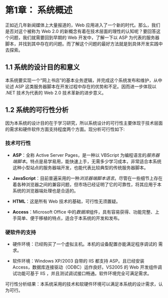 # 第1章： 系统概述

正如近几年新闻媒体上大量报道的，Web 应用进入了一个新的时代。那么，我们是否对这个被称为 Web 2.0 的新概念有着在技术层面的理性的认知呢？要回答这个问题，我们就需要回到早期的 Web 开发中，了解一下以 ASP 为代表的服务器脚本，并找到其中存在的问题。而了解这个问题的最好方法就是到具体开发实践中去探索。

## 1.1 系统的设计目的和意义

本系统要实现一个“网上书店”的基本业务逻辑，并完成这个系统发布和维护，从中论述 ASP 这类服务器脚本在开发过程中存在的优势和不足。因而进一步体现以 .NET 技术为代表的 Web 2.0 技术革新的进步意义。

## 1.2 系统的可行性分析

因为本系统的设计目的在于学习研究，所以系统设计的可行性主要体现于技术层面的需求和硬件软件方面支持程度两个方面。现分析可行性如下:

### 技术可行性

- **ASP**：全称 Active Server Pages，是一种以 VBScript 为编程语言的*服务器端脚本*。特点是易学易用，能快速上手，无需多少学习成本，非常适合本系统这种小型站点的服务器端开发，也能代表比较典型的传统服务器脚本。

- **JavaScript**：目前普遍采用的一种*浏览器端脚本语言*。尽管在一些细节上存在着各种浏览器之间的兼容问题，但市场已经证明了它的可靠性，将其应用于本系统的浏览器端处理也是合适的。

- **HTML**：这是所有 Web 技术的基础，可行性无须置疑。

- **Access**：Microsoft Office 中的*数据库*组件，具有容易获得、功能完整、上手简单、便于移植的特点，适合于本系统的开发和发布。

### 硬软件的支持

- 硬件环境：已经购买了一个虚拟主机。本机的设备配置亦能满足程序调试的
需求。

- 软件环境：Windows XP/2003 自带的 IIS 都支持 ASP。且已经安装 Access，数据库连接驱动（ODBC）运作良好。VS2005 的 Web 开发组件调试功能可基于 IIS ，并且测试调试接口畅通。软件环境完全可满足需求。

可行性分析结果：本系统采用的技术和软硬件环境可以满足本系统的设计需求，认为可行。
